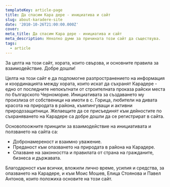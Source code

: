 ```yaml
---
templateKey: article-page
title: Да спасим Кара дере - инициатива и сайт
slug: about-karadere-site
date: '2010-10-26T21:00:00.000Z'
cover:
meta_title: Да спасим Кара дере - инициатива и сайт
meta_description: Няколко думи за причината този сайт да съществува.
tags:
  - article
---
```


За целта на този сайт, хората, които свързва, и основните правила за взаимодействие. Добре дошли!

Целта на този сайт е да подпомогне разпространението на информация и координацията между хората, които искат да съхранят Карадере - едно от последните непокътнати от строителната проказа райски места по българското Черноморие. Инициативата за създаването му произлиза от собственици на имоти в с. Горица, любители на дивата красота на природата в района, къмпингуващи и активни природозащитници. Желаещите да се присъединят към дейностите по съхраняването на Карадере са добре дошли да се регистрират в сайта.

Основопоожните принципи за взаимодействие на инициативата и ползването на сайта са:

- Добронамереност и взаимно уважение.
- Преданост към опазването на природата в района на Карадере.
- Спазване на законността и правилата от страна на гражданите, бизнеса и държавата.

Благодарност към всички, вложили лично време, усилия и средства, за опазването на Карадере, и към Моис Мошев, Елица Стоянова и Павел Антонов, които положиха основите на този сайт.
